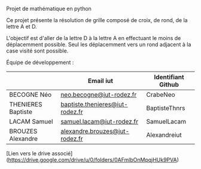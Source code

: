 Projet de mathématique en python 

Ce projet présente la résolution de grille composé de croix, de rond, de la lettre A et D.

L'objectif est d'aller de la lettre D à la lettre A en effectuant le moins de déplacemment possible. 
Seul les déplacemment vers un rond adjacent à la case visité sont possible.

Équipe de développement :

|             | Email iut     | Identifiant Github | 
|-------------|---------------|---------------|
| BECOGNE Néo | neo.becogne@iut-rodez.fr | CrabeNeo |
| THENIERES Baptiste | baptiste.thenieres@iut-rodez.fr | BaptisteThnrs |
| LACAM Samuel | samuel.lacam@iut-rodez.fr | SamuelLacam |
| BROUZES Alexandre   | alexandre.brouzes@iut-rodez.fr | Alexandreiut  | 

[Lien vers le drive associé] (https://drive.google.com/drive/u/0/folders/0AFmlbOnMpqjHUk9PVA)
